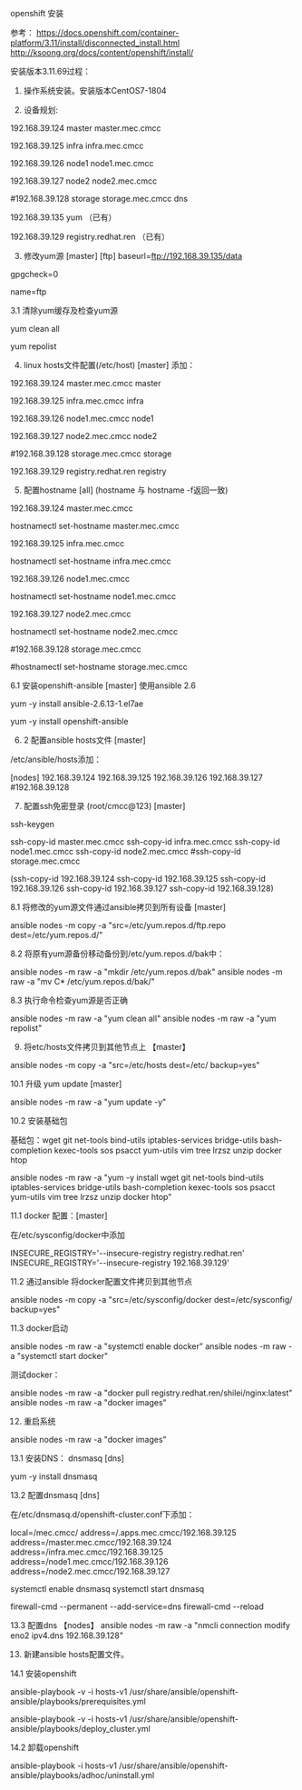 openshift 安装

参考：
https://docs.openshift.com/container-platform/3.11/install/disconnected_install.html
http://ksoong.org/docs/content/openshift/install/

安装版本3.11.69过程：

1. 操作系统安装。安装版本CentOS7-1804

2. 设备规划: 

192.168.39.124  master   master.mec.cmcc

192.168.39.125  infra    infra.mec.cmcc	

192.168.39.126  node1    node1.mec.cmcc	

192.168.39.127  node2    node2.mec.cmcc	

#192.168.39.128  storage storage.mec.cmcc dns

192.168.39.135 yum （已有）

192.168.39.129 registry.redhat.ren （已有）

3. 修改yum源 [master]
[ftp]
baseurl=ftp://192.168.39.135/data

gpgcheck=0

name=ftp

3.1 清除yum缓存及检查yum源

yum clean all

yum repolist

4. linux hosts文件配置(/etc/host)  [master]
添加：

192.168.39.124  master.mec.cmcc   master

192.168.39.125  infra.mec.cmcc    infra

192.168.39.126  node1.mec.cmcc    node1

192.168.39.127  node2.mec.cmcc    node2

#192.168.39.128  storage.mec.cmcc  storage

192.168.39.129  registry.redhat.ren  registry

5. 配置hostname [all] (hostname 与 hostname -f返回一致)

192.168.39.124  master.mec.cmcc

hostnamectl set-hostname master.mec.cmcc

192.168.39.125  infra.mec.cmcc

hostnamectl set-hostname infra.mec.cmcc

192.168.39.126  node1.mec.cmcc

hostnamectl set-hostname node1.mec.cmcc

192.168.39.127  node2.mec.cmcc

hostnamectl set-hostname node2.mec.cmcc

#192.168.39.128  storage.mec.cmcc

#hostnamectl set-hostname storage.mec.cmcc

6.1 安装openshift-ansible [master]  使用ansible 2.6

yum -y install ansible-2.6.13-1.el7ae

yum -y install openshift-ansible

6. 2 配置ansible hosts文件 [master]

/etc/ansible/hosts添加：

[nodes]
192.168.39.124
192.168.39.125
192.168.39.126
192.168.39.127
#192.168.39.128

7. 配置ssh免密登录 (root/cmcc@123) [master]

ssh-keygen

ssh-copy-id   master.mec.cmcc
ssh-copy-id   infra.mec.cmcc
ssh-copy-id   node1.mec.cmcc
ssh-copy-id   node2.mec.cmcc
#ssh-copy-id   storage.mec.cmcc

(ssh-copy-id  192.168.39.124
ssh-copy-id  192.168.39.125
ssh-copy-id  192.168.39.126
ssh-copy-id  192.168.39.127
ssh-copy-id  192.168.39.128)

8.1 将修改的yum源文件通过ansible拷贝到所有设备 [master]

ansible nodes -m copy -a "src=/etc/yum.repos.d/ftp.repo dest=/etc/yum.repos.d/"

8.2 将原有yum源备份移动备份到/etc/yum.repos.d/bak中：

ansible nodes -m raw -a "mkdir /etc/yum.repos.d/bak"
ansible nodes -m raw -a "mv C* /etc/yum.repos.d/bak/"

8.3 执行命令检查yum源是否正确

ansible nodes -m raw -a "yum clean all"
ansible nodes -m raw -a "yum repolist"

9. 将etc/hosts文件拷贝到其他节点上 【master】

ansible nodes -m copy -a "src=/etc/hosts dest=/etc/ backup=yes"

10.1 升级 yum update [master]

ansible nodes -m raw -a "yum update -y"

10.2 安装基础包 

基础包：wget git net-tools bind-utils iptables-services bridge-utils bash-completion kexec-tools sos psacct yum-utils vim tree lrzsz unzip docker htop

ansible nodes -m raw -a "yum -y install wget git net-tools bind-utils iptables-services bridge-utils bash-completion kexec-tools sos psacct yum-utils vim tree lrzsz unzip docker htop"

11.1  docker 配置：[master]

在/etc/sysconfig/docker中添加

INSECURE_REGISTRY='--insecure-registry registry.redhat.ren'
INSECURE_REGISTRY='--insecure-registry 192.168.39.129'

11.2 通过ansible 将docker配置文件拷贝到其他节点

ansible nodes -m copy -a "src=/etc/sysconfig/docker dest=/etc/sysconfig/ backup=yes"

11.3  docker启动

ansible nodes -m raw -a "systemctl enable docker"
ansible nodes -m raw -a "systemctl start docker"

测试docker：

ansible nodes -m raw -a "docker pull registry.redhat.ren/shilei/nginx:latest"
ansible nodes -m raw -a "docker images"

12.  重启系统

ansible nodes -m raw -a "docker images"

13.1 安装DNS： dnsmasq [dns]

yum -y install dnsmasq

13.2 配置dnsmasq [dns]

在/etc/dnsmasq.d/openshift-cluster.conf下添加：

local=/mec.cmcc/
address=/.apps.mec.cmcc/192.168.39.125
address=/master.mec.cmcc/192.168.39.124
address=/infra.mec.cmcc/192.168.39.125
address=/node1.mec.cmcc/192.168.39.126
address=/node2.mec.cmcc/192.168.39.127

systemctl enable dnsmasq
systemctl start dnsmasq

firewall-cmd --permanent --add-service=dns
firewall-cmd --reload

13.3 配置dns 【nodes】
ansible nodes -m raw -a "nmcli connection modify eno2 ipv4.dns 192.168.39.128"

13. 新建ansible hosts配置文件。

14.1 安装openshift

ansible-playbook -v -i hosts-v1 /usr/share/ansible/openshift-ansible/playbooks/prerequisites.yml

ansible-playbook -v -i hosts-v1 /usr/share/ansible/openshift-ansible/playbooks/deploy_cluster.yml

14.2 卸载openshift

ansible-playbook -i hosts-v1 /usr/share/ansible/openshift-ansible/playbooks/adhoc/uninstall.yml
